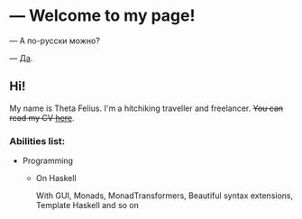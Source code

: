 # — Welcome to my page!

— А по-русски можно?

— [Да](https://thetafelius.github.io/indexRu.html).

## Hi!

My name is Theta Felius. I'm a hitchiking traveller and freelancer. ~~You can read my CV [here](https://thetafelius.github.io/cv.html)~~.

### Abilities list:
* Programming
   * On Haskell
     
     With GUI, Monads, MonadTransformers, Beautiful syntax extensions, Template Haskell and so on
